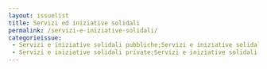 ```yaml
---
layout: issuelist
title: Servizi ed iniziative solidali
permalink: /servizi-e-iniziative-solidali/
categorieissue:
 - Servizi e iniziative solidali pubbliche;Servizi e iniziative solidali pubbliche
 - Servizi e iniziative solidali private;Servizi e iniziative solidali private
---
```

